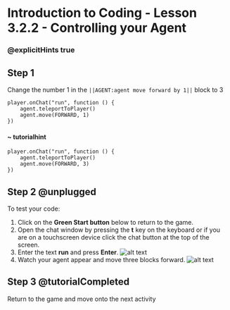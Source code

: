 # Introduction to Coding - Lesson 3.2.2 - Controlling your Agent

### @explicitHints true

## Step 1 
Change the number 1 in the ``||AGENT:agent move forward by 1||`` block to 3
```template
player.onChat("run", function () {
    agent.teleportToPlayer()
	agent.move(FORWARD, 1)
})
```
#### ~ tutorialhint
```blocks
player.onChat("run", function () {
    agent.teleportToPlayer()
    agent.move(FORWARD, 3)
})
```

## Step 2 @unplugged
To test your code:
1. Click on the **Green Start button** below to return to the game.
2. Open the chat window by pressing the **t** key on the keyboard or if you are on a touchscreen device click the chat button at the top of the screen.
3. Enter the text **run** and press **Enter**.
![alt text](https://intro.codingcredentials.com/Lesson3/3.2.2/images/1.jpg?raw=true "Run")
4. Watch your agent appear and move three blocks forward.
![alt text](https://intro.codingcredentials.com/Lesson3/3.2.2/images/2.jpg?raw=true "Run")

## Step 3 @tutorialCompleted
Return to the game and move onto the next activity